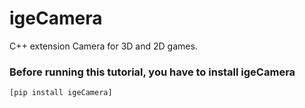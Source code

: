 # igeCamera

C++ extension Camera for 3D and 2D games.

### Before running this tutorial, you have to install igeCamera
	[pip install igeCamera]
